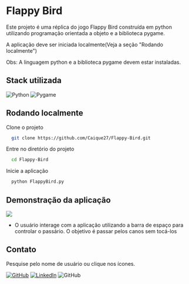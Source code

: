 # Flappy Bird

Este projeto é uma réplica do jogo Flappy Bird construída em python utilizando programação orientada a objeto e a biblioteca pygame.

A aplicação deve ser iniciada localmente(Veja a seção "Rodando localmente")

Obs: A linguagem python e a biblioteca pygame devem estar instaladas.

## Stack utilizada

![Python](https://img.shields.io/badge/-Python-333333?style=for-the-badge&logo=python)
![Pygame](https://img.shields.io/badge/-pygame-333333?style=for-the-badge&logo=python&logoColor=yellow)

## Rodando localmente

Clone o projeto

```bash
  git clone https://github.com/Caique27/Flappy-Bird.git
```

Entre no diretório do projeto

```bash
  cd Flappy-Bird
```

Inicie a aplicação

```bash
  python FlappyBird.py
```

## Demonstração da aplicação

![](./demo.gif)

-   O usuário interage com a aplicação utilizando a barra de espaço para controlar o passário. O objetivo é passar pelos canos sem tocá-los

## Contato

Pesquise pelo nome de usuário ou clique nos ícones.

[![GitHub](https://img.shields.io/badge/-Caique27-333333?style=for-the-badge&logo=github)](https://github.com/Caique27)
[![LinkedIn](https://img.shields.io/badge/-Caique%20Alves-blue?style=for-the-badge&logo=LinkedIn)](https://www.linkedin.com/in/caique-alves-/)
![GitHub](https://img.shields.io/badge/-caiquealvesdesouza27@gmail.com-red?style=for-the-badge&logo=gmail&logoColor=white)
